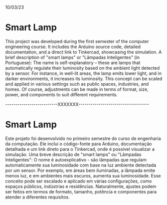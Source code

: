 10/03/23
# Smart Lamp
  This project was developed during the first semester of the computer engineering course. It includes the Arduino source code, detailed documentation, and a direct link to Tinkercad, showcasing the simulation.
  A brief description of "smart lamps" or "Lâmpadas Inteligentes" (in Portuguese): The name is self-explanatory – these are lamps that automatically regulate their luminosity based on the ambient light detected by a sensor. For instance, in well-lit areas, the lamp emits lower light, and in darker environments, it increases its luminosity. This concept can be scaled and applied in various settings such as public spaces, industries, and homes. Of course, adjustments can be made in terms of format, size, power, and components to suit different requirements.

--------------------------XXXXXXX-----------------------------------

# Smart Lamp
  Este projeto foi desenvolvido no primeiro semestre do curso de engenharia da computação. Ele inclui o código-fonte para Arduino, documentação detalhada e um link direto para o Tinkercad, onde é possível visualizar a simulação.
  Uma breve descrição de "smart lamps" ou "Lâmpadas Inteligentes": O nome é autoexplicativo - são lâmpadas que regulam automaticamente sua luminosidade com base na luz ambiente detectada por um sensor. Por exemplo, em áreas bem iluminadas, a lâmpada emite menos luz, e em ambientes mais escuros, aumenta sua luminosidade. Esse conceito pode ser escalado e aplicado em várias configurações, como espaços públicos, indústrias e residências. Naturalmente, ajustes podem ser feitos em termos de formato, tamanho, potência e componentes para atender a diferentes requisitos.











